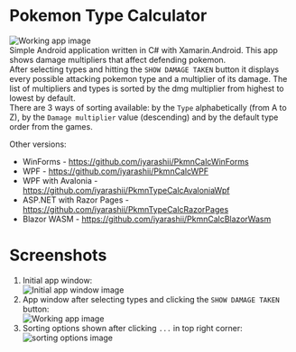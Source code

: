 # Pokemon Type Calculator
![Working app image](https://i.imgur.com/jLh5rtt.png?1)  
Simple Android application written in C# with Xamarin.Android. This app shows damage multipliers that affect defending pokemon.  
After selecting types and hitting the `SHOW DAMAGE TAKEN` button it displays every possible attacking pokemon type and
a multiplier of its damage. The list of multipliers and types is sorted by the dmg multiplier from highest to lowest by default.  
There are 3 ways of sorting available:
by the `Type` alphabetically (from A to Z), by the `Damage multiplier` value (descending) and by the default type order from the games.

Other versions:
- WinForms - https://github.com/iyarashii/PkmnCalcWinForms
- WPF - https://github.com/iyarashii/PkmnCalcWPF
- WPF with Avalonia - https://github.com/iyarashii/PkmnTypeCalcAvaloniaWpf
- ASP.NET with Razor Pages - https://github.com/iyarashii/PkmnTypeCalcRazorPages
- Blazor WASM - https://github.com/iyarashii/PkmnCalcBlazorWasm

# Screenshots
1. Initial app window:  
![Initial app window image](https://i.imgur.com/DCQ34QS.png?1)
2. App window after selecting types and clicking the `SHOW DAMAGE TAKEN` button:  
![Working app image](https://i.imgur.com/jLh5rtt.png?1)
3. Sorting options shown after clicking `...` in top right corner:  
![sorting options image](https://i.imgur.com/ZI6botm.png?1)
